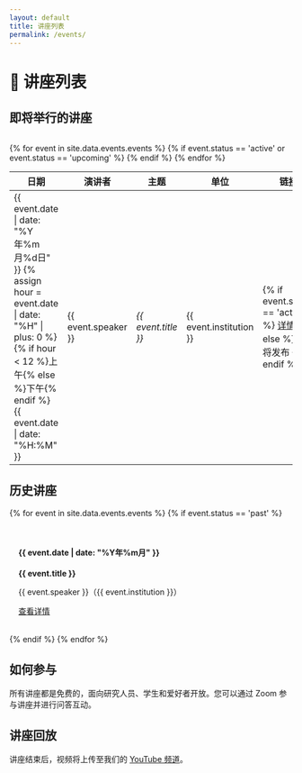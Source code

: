 ```yaml
---
layout: default
title: 讲座列表
permalink: /events/
---
```


# 🎤 讲座列表

## 即将举行的讲座

<div class="card" style="margin-top: 2rem;">
    <table>
        <thead>
            <tr>
                <th>日期</th>
                <th>演讲者</th>
                <th>主题</th>
                <th>单位</th>
                <th>链接</th>
            </tr>
        </thead>
        <tbody>
            {% for event in site.data.events.events %}
                {% if event.status == 'active' or event.status == 'upcoming' %}
                <tr>
                    <td>{{ event.date | date: "%Y年%m月%d日" }} {% assign hour = event.date | date: "%H" | plus: 0 %}{% if hour < 12 %}上午{% else %}下午{% endif %} {{ event.date | date: "%H:%M" }}</td>
                    <td>{{ event.speaker }}</td>
                    <td><em>{{ event.title }}</em></td>
                    <td>{{ event.institution }}</td>
                    <td>
                        {% if event.status == 'active' %}
                        <a href="{{ site.baseurl }}/events/{{ event.permalink }}/" class="button">详情</a>
                        {% else %}
                        <span class="button" style="background-color: var(--text-light);">即将发布</span>
                        {% endif %}
                    </td>
                </tr>
                {% endif %}
            {% endfor %}
        </tbody>
    </table>
</div>

## 历史讲座

<div class="card">
    <div style="display: grid; grid-template-columns: repeat(auto-fit, minmax(300px, 1fr)); gap: 1rem; overflow: hidden;">
        {% for event in site.data.events.events %}
            {% if event.status == 'past' %}
            <div style="background: var(--background-light); padding: 1rem; border-radius: var(--border-radius); overflow: hidden;">
                <h4>{{ event.date | date: "%Y年%m月" }}</h4>
                <p><strong>{{ event.title }}</strong></p>
                <p>{{ event.speaker }}（{{ event.institution }}）</p>
                <a href="{{ site.baseurl }}/events/{{ event.permalink }}/" class="button">查看详情</a>
            </div>
            {% endif %}
        {% endfor %}
    </div>
</div>

## 如何参与

所有讲座都是免费的，面向研究人员、学生和爱好者开放。您可以通过 Zoom 参与讲座并进行问答互动。

## 讲座回放

讲座结束后，视频将上传至我们的 [YouTube 频道](#)。 